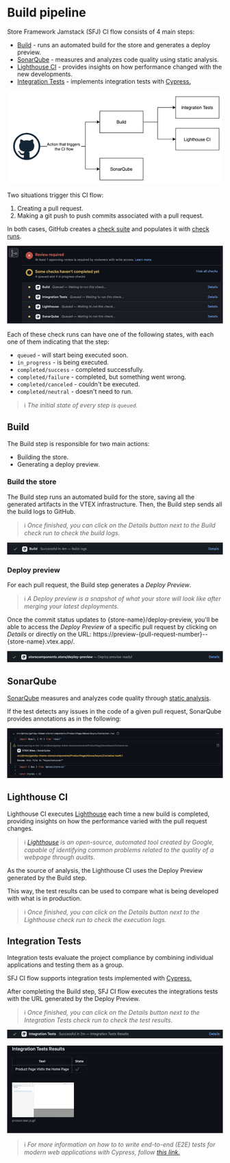 # Build pipeline

Store Framework Jamstack (SFJ) CI flow consists of 4 main steps: 

- [Build](#build) - runs an automated build for the store and generates a deploy preview.
- [SonarQube](#sonarqube) - measures and analyzes code quality using static analysis.
- [Lighthouse CI](#lighthouse-ci) - provides insights on how performance changed with the new developments.
- [Integration Tests](#integration-tests) - implements integration tests with [Cypress.](https://www.cypress.io/)

![Store Framework Jamstack CI flow](./images/ci_flow.png)

Two situations trigger this CI flow:

1. Creating a pull request.
2. Making a git push to push commits associated with a pull request.

In both cases, GitHub creates a [check suite](https://docs.github.com/en/free-pro-team@latest/rest/guides/getting-started-with-the-checks-api#about-check-suites) and populates it with [check runs](https://docs.github.com/en/free-pro-team@latest/rest/guides/getting-started-with-the-checks-api#about-check-runs). 

![Store Framework Jamstack CI checks](./images/queued_check_runs.png)

Each of these check runs can have one of the following states, with each one of them indicating that the step:

- `queued` - will start being executed soon.
- `in_progress` - is being executed.
- `completed/success` - completed successfully.
- `completed/failure` - completed, but something went wrong.
- `completed/canceled` - couldn't be executed.
- `completed/neutral` - doesn't need to run.

>ℹ️ *The initial state of every step is `queued`.*

## Build

The Build step is responsible for two main actions:

- Building the store.
- Generating a deploy preview.

### Build the store

The Build step runs an automated build for the store, saving all the generated artifacts in the VTEX infrastructure. Then, the Build step sends all the build logs to GitHub. 

>ℹ️ *Once finished, you can click on the *Details* button next to the Build check run to check the build logs.*

![Store Framework Jamstack CI build check completed](./images/build_check_completed.png)

### Deploy preview 

For each pull request, the Build step generates a *Deploy Preview*.

>ℹ️ *A Deploy preview is a snapshot of what your store will look like after merging your latest deployments.*

Once the commit status updates to {store-name}/deploy-preview, you'll be able to access the *Deploy Preview* of a specific pull request by clicking on *Details* or directly on the URL: https://preview-{pull-request-number}--{store-name}.vtex.app/.

![Store Framework Jamstack CI deploy preview commit status](./images/deploy_preview_commit_status.png)

## SonarQube

[SonarQube](sonarqube.md) measures and analyzes code quality through [static analysis](https://en.wikipedia.org/wiki/Static_program_analysis).

If the test detects any issues in the code of a given pull request, SonarQube provides annotations as in the following:

![Store Framework Jamstack CI sonarqube annotations](./images/sonarqube_annotation.png)

## Lighthouse CI

Lighthouse CI executes [Lighthouse](https://developers.google.com/web/tools/lighthouse) each time a new build is completed, providing insights on how the performance varied with the pull request changes.

>ℹ️ *[Lighthouse](https://developers.google.com/web/tools/lighthouse) is an open-source, automated tool created by Google, capable of identifying common problems related to the quality of a webpage through audits.*

As the source of analysis, the Lighthouse CI uses the Deploy Preview generated by the Build step.

This way, the test results can be used to compare what is being developed with what is in production.

>ℹ️ *Once finished, you can click on the *Details* button next to the Lighthouse check run to check the execution logs.*

## Integration Tests

Integration tests evaluate the project compliance by combining individual applications and testing them as a group. 

SFJ CI flow supports integration tests implemented with [Cypress.](https://www.cypress.io/)

After completing the Build step, SFJ CI flow executes the integrations tests with the URL generated by the Deploy Preview.

>ℹ️ *Once finished, you can click on the *Details* button next to the Integration Tests check run to check the test results.*

![Store Framework Jamstack CI integration tests check completed](./images/integration_tests_check_completed.png)

![Store Framework Jamstack CI integration tests results](./images/integration_tests_results.png)

>ℹ️ *For more information on how to to write end-to-end (E2E) tests for modern web applications with Cypress, follow [this link.](./e2e-testing.md)*
